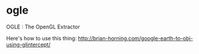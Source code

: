 # ogle
OGLE : The OpenGL Extractor

Here's how to use this thing: 
http://brian-horning.com/google-earth-to-obj-using-glintercept/
